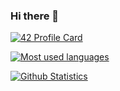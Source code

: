 ### Hi there 👋

[![42 Profile Card](https://1337-readme.vercel.app/api/profile?cursus=42cursus&login=spoody)](https://github.com/mohouyizme/1337-readme)

[![Most used languages](https://github-readme-stats.vercel.app/api/top-langs/?username=mehdibo&theme=dark)](https://github.com/mehdibo?tab=repositories)

[![Github Statistics](https://github-readme-stats.vercel.app/api?username=mehdibo&line_height=40&show_icons=true&theme=dark)](https://github.com/mehdibo?tab=repositories)
